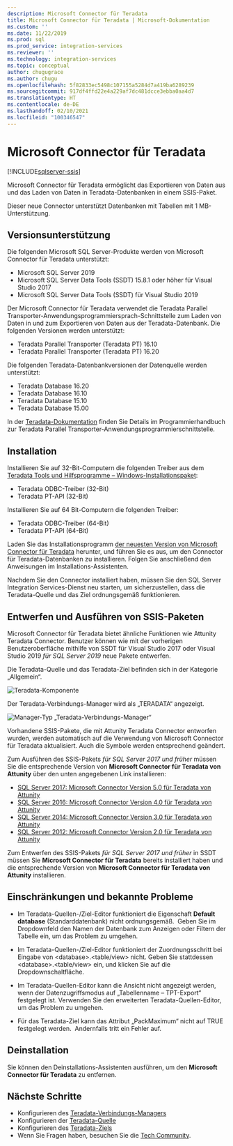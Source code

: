 ```yaml
---
description: Microsoft Connector für Teradata
title: Microsoft Connector für Teradata | Microsoft-Dokumentation
ms.custom: ''
ms.date: 11/22/2019
ms.prod: sql
ms.prod_service: integration-services
ms.reviewer: ''
ms.technology: integration-services
ms.topic: conceptual
author: chugugrace
ms.author: chugu
ms.openlocfilehash: 5f82833ec5498c107155a5284d7a419ba6289239
ms.sourcegitcommit: 917df4ffd22e4a229af7dc481dcce3ebba0aa4d7
ms.translationtype: HT
ms.contentlocale: de-DE
ms.lasthandoff: 02/10/2021
ms.locfileid: "100346547"
---
```

# <a name="microsoft-connector-for-teradata"></a>Microsoft Connector für Teradata

[!INCLUDE[sqlserver-ssis](../../includes/applies-to-version/sqlserver-ssis.md)]

Microsoft Connector für Teradata ermöglicht das Exportieren von Daten aus und das Laden von Daten in Teradata-Datenbanken in einem SSIS-Paket.

Dieser neue Connector unterstützt Datenbanken mit Tabellen mit 1 MB-Unterstützung.

## <a name="version-support"></a>Versionsunterstützung

Die folgenden Microsoft SQL Server-Produkte werden von Microsoft Connector für Teradata unterstützt:

- Microsoft SQL Server 2019
- Microsoft SQL Server Data Tools (SSDT) 15.8.1 oder höher für Visual Studio 2017
- Microsoft SQL Server Data Tools (SSDT) für Visual Studio 2019

Der Microsoft Connector für Teradata verwendet die Teradata Parallel Transporter-Anwendungsprogrammiersprach-Schnittstelle zum Laden von Daten in und zum Exportieren von Daten aus der Teradata-Datenbank. Die folgenden Versionen werden unterstützt:

- Teradata Parallel Transporter (Teradata PT) 16.10
- Teradata Parallel Transporter (Teradata PT) 16.20

Die folgenden Teradata-Datenbankversionen der Datenquelle werden unterstützt:

- Teradata Database 16.20
- Teradata Database 16.10
- Teradata Database 15.10
- Teradata Database 15.00

In der [Teradata-Dokumentation](https://docs.teradata.com/) finden Sie Details im Programmierhandbuch zur Teradata Parallel Transporter-Anwendungsprogrammierschnittstelle.

## <a name="installation"></a>Installation

Installieren Sie auf 32-Bit-Computern die folgenden Treiber aus dem [Teradata Tools und Hilfsprogramme – Windows-Installationspaket](https://downloads.teradata.com/download/tools/teradata-tools-and-utilities-windows-installation-package):

- Teradata ODBC-Treiber (32-Bit)
- Teradata PT-API (32-Bit)

Installieren Sie auf 64 Bit-Computern die folgenden Treiber:

- Teradata ODBC-Treiber (64-Bit)
- Teradata PT-API (64-Bit)

Laden Sie das Installationsprogramm [der neuesten Version von Microsoft Connector für Teradata](https://www.microsoft.com/download/details.aspx?id=100599) herunter, und führen Sie es aus, um den Connector für Teradata-Datenbanken zu installieren. Folgen Sie anschließend den Anweisungen im Installations-Assistenten.

Nachdem Sie den Connector installiert haben, müssen Sie den SQL Server Integration Services-Dienst neu starten, um sicherzustellen, dass die Teradata-Quelle und das Ziel ordnungsgemäß funktionieren.

## <a name="design-and-execute-ssis-packages"></a>Entwerfen und Ausführen von SSIS-Paketen

Microsoft Connector für Teradata bietet ähnliche Funktionen wie Attunity Teradata Connector. Benutzer können wie mit der vorherigen Benutzeroberfläche mithilfe von SSDT für Visual Studio 2017 oder Visual Studio 2019 *für SQL Server 2019* neue Pakete entwerfen.

Die Teradata-Quelle und das Teradata-Ziel befinden sich in der Kategorie „Allgemein“.

![Teradata-Komponente](media/teradata-component.png)

Der Teradata-Verbindungs-Manager wird als „TERADATA“ angezeigt.

![Manager-Typ „Teradata-Verbindungs-Manager“](media/teradata-connection-manager-type.png)

Vorhandene SSIS-Pakete, die mit Attunity Teradata Connector entworfen wurden, werden automatisch auf die Verwendung von Microsoft Connector für Teradata aktualisiert. Auch die Symbole werden entsprechend geändert.

Zum Ausführen des SSIS-Pakets *für SQL Server 2017 und früher* müssen Sie die entsprechende Version von **Microsoft Connector für Teradata von Attunity** über den unten angegebenen Link installieren:

- [SQL Server 2017: Microsoft Connector Version 5.0 für Teradata von Attunity](https://www.microsoft.com/download/details.aspx?id=55179)
- [SQL Server 2016: Microsoft Connector Version 4.0 für Teradata von Attunity](https://www.microsoft.com/download/details.aspx?id=52950)
- [SQL Server 2014: Microsoft Connector Version 3.0 für Teradata von Attunity](https://www.microsoft.com/download/details.aspx?id=44582)
- [SQL Server 2012: Microsoft Connector Version 2.0 für Teradata von Attunity](https://www.microsoft.com/download/details.aspx?id=29283)

Zum Entwerfen des SSIS-Pakets *für SQL Server 2017 und früher* in SSDT müssen Sie **Microsoft Connector für Teradata** bereits installiert haben und die entsprechende Version von **Microsoft Connector für Teradata von Attunity** installieren.

## <a name="limitations-and-known-issues"></a>Einschränkungen und bekannte Probleme

- Im Teradata-Quellen-/Ziel-Editor funktioniert die Eigenschaft **Default database** (Standarddatenbank) nicht ordnungsgemäß.  Geben Sie im Dropdownfeld den Namen der Datenbank zum Anzeigen oder Filtern der Tabelle ein, um das Problem zu umgehen.

- Im Teradata-Quellen-/Ziel-Editor funktioniert der Zuordnungsschritt bei Eingabe von \<database>.<table/view> nicht. Geben Sie stattdessen \<database>.<table/view> ein, und klicken Sie auf die Dropdownschaltfläche.

- Im Teradata-Quellen-Editor kann die Ansicht nicht angezeigt werden, wenn der Datenzugriffsmodus auf „Tabellenname – TPT-Export“ festgelegt ist. Verwenden Sie den erweiterten Teradata-Quellen-Editor, um das Problem zu umgehen.

- Für das Teradata-Ziel kann das Attribut „PackMaximum“ nicht auf TRUE festgelegt werden.  Andernfalls tritt ein Fehler auf.

## <a name="uninstallation"></a>Deinstallation

Sie können den Deinstallations-Assistenten ausführen, um den **Microsoft Connector für Teradata** zu entfernen.

## <a name="next-steps"></a>Nächste Schritte

- Konfigurieren des [Teradata-Verbindungs-Managers](teradata-connection-manager.md)
- Konfigurieren der [Teradata-Quelle](teradata-source.md)
- Konfigurieren des [Teradata-Ziels](teradata-destination.md)
- Wenn Sie Fragen haben, besuchen Sie die [Tech Community](https://aka.ms/AA6iwdw).
